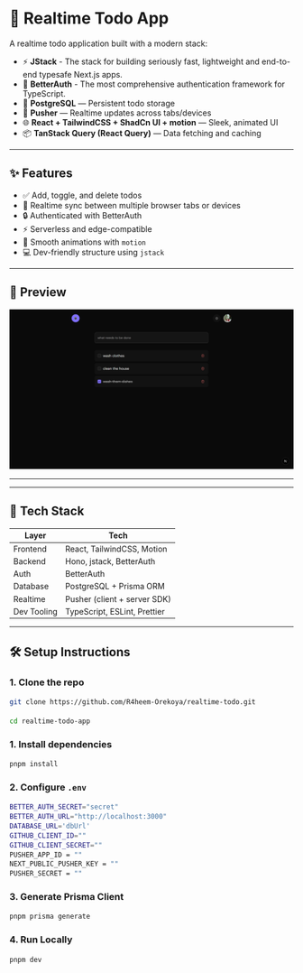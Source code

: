 # 🔄 Realtime Todo App

A realtime todo application built with a modern stack:

- ⚡️ **JStack** - The stack for building seriously fast, lightweight and end-to-end typesafe Next.js apps.
- 🔐 **BetterAuth** - The most comprehensive authentication framework for TypeScript.
- 🧠 **PostgreSQL** — Persistent todo storage
- 📡 **Pusher** — Realtime updates across tabs/devices
- 🌐 **React + TailwindCSS + ShadCn UI + motion** — Sleek, animated UI
- 📦 **TanStack Query (React Query)** — Data fetching and caching

---

## ✨ Features

- ✅ Add, toggle, and delete todos
- 🔄 Realtime sync between multiple browser tabs or devices
- 🔒 Authenticated with BetterAuth
- ⚡️ Serverless and edge-compatible
- 🎨 Smooth animations with `motion`
- 💻 Dev-friendly structure using `jstack`

---

## 📸 Preview

![Demo Screenshot](./screenshot.png)

---

---

## 🚀 Tech Stack

| Layer         | Tech                         |
|---------------|------------------------------|
| Frontend      | React, TailwindCSS, Motion   |
| Backend       | Hono, jstack, BetterAuth     |
| Auth          | BetterAuth                   |
| Database      | PostgreSQL + Prisma ORM      |
| Realtime      | Pusher (client + server SDK) |
| Dev Tooling   | TypeScript, ESLint, Prettier |

---

## 🛠 Setup Instructions

### 1. Clone the repo

```bash
git clone https://github.com/R4heem-Orekoya/realtime-todo.git

cd realtime-todo-app
```
### 1.  Install dependencies
```bash
pnpm install
```

### 2. Configure `.env`
```bash
BETTER_AUTH_SECRET="secret"
BETTER_AUTH_URL="http://localhost:3000"
DATABASE_URL='dbUrl'
GITHUB_CLIENT_ID=""
GITHUB_CLIENT_SECRET=""
PUSHER_APP_ID = ""
NEXT_PUBLIC_PUSHER_KEY = ""
PUSHER_SECRET = ""
```

### 3. Generate Prisma Client
```bash
pnpm prisma generate
```

### 4.  Run Locally
```bash
pnpm dev
```